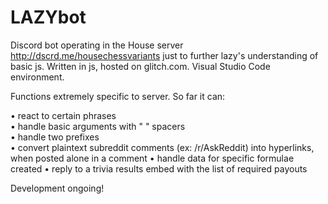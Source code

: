 # LAZYbot

Discord bot operating in the House server http://dscrd.me/housechessvariants just to further lazy's understanding of basic js.
Written in js, hosted on glitch.com. Visual Studio Code environment.

Functions extremely specific to server. So far it can:  

• react to certain phrases  
• handle basic arguments with " " spacers  
• handle two prefixes  
• convert plaintext subreddit comments (ex: /r/AskReddit) into hyperlinks, when posted alone in a comment
• handle data for specific formulae created
• reply to a trivia results embed with the list of required payouts

Development ongoing!
